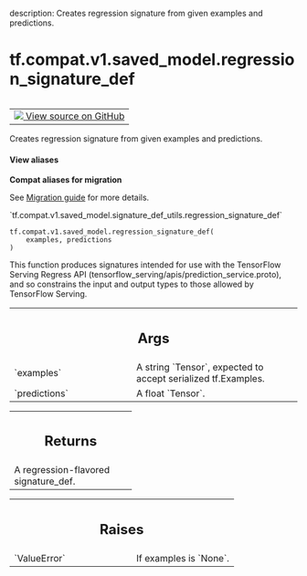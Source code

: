 description: Creates regression signature from given examples and predictions.

<div itemscope itemtype="http://developers.google.com/ReferenceObject">
<meta itemprop="name" content="tf.compat.v1.saved_model.regression_signature_def" />
<meta itemprop="path" content="Stable" />
</div>

# tf.compat.v1.saved_model.regression_signature_def

<!-- Insert buttons and diff -->

<table class="tfo-notebook-buttons tfo-api nocontent" align="left">
<td>
  <a target="_blank" href="https://github.com/tensorflow/tensorflow/blob/r2.4/tensorflow/python/saved_model/signature_def_utils_impl.py#L64-L109">
    <img src="https://www.tensorflow.org/images/GitHub-Mark-32px.png" />
    View source on GitHub
  </a>
</td>
</table>



Creates regression signature from given examples and predictions.

<section class="expandable">
  <h4 class="showalways">View aliases</h4>
  <p>
<b>Compat aliases for migration</b>
<p>See
<a href="https://www.tensorflow.org/guide/migrate">Migration guide</a> for
more details.</p>
<p>`tf.compat.v1.saved_model.signature_def_utils.regression_signature_def`</p>
</p>
</section>

<pre class="devsite-click-to-copy prettyprint lang-py tfo-signature-link">
<code>tf.compat.v1.saved_model.regression_signature_def(
    examples, predictions
)
</code></pre>



<!-- Placeholder for "Used in" -->

This function produces signatures intended for use with the TensorFlow Serving
Regress API (tensorflow_serving/apis/prediction_service.proto), and so
constrains the input and output types to those allowed by TensorFlow Serving.

<!-- Tabular view -->
 <table class="responsive fixed orange">
<colgroup><col width="214px"><col></colgroup>
<tr><th colspan="2"><h2 class="add-link">Args</h2></th></tr>

<tr>
<td>
`examples`
</td>
<td>
A string `Tensor`, expected to accept serialized tf.Examples.
</td>
</tr><tr>
<td>
`predictions`
</td>
<td>
A float `Tensor`.
</td>
</tr>
</table>



<!-- Tabular view -->
 <table class="responsive fixed orange">
<colgroup><col width="214px"><col></colgroup>
<tr><th colspan="2"><h2 class="add-link">Returns</h2></th></tr>
<tr class="alt">
<td colspan="2">
A regression-flavored signature_def.
</td>
</tr>

</table>



<!-- Tabular view -->
 <table class="responsive fixed orange">
<colgroup><col width="214px"><col></colgroup>
<tr><th colspan="2"><h2 class="add-link">Raises</h2></th></tr>

<tr>
<td>
`ValueError`
</td>
<td>
If examples is `None`.
</td>
</tr>
</table>

